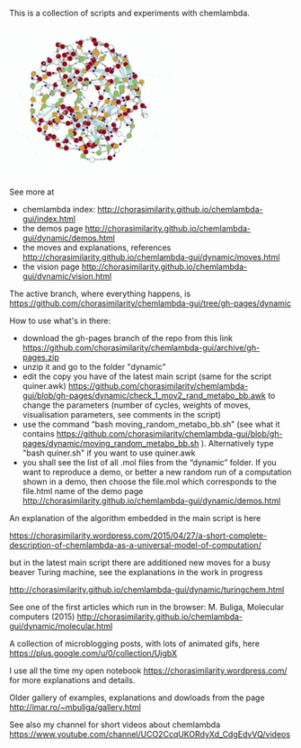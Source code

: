 This is a collection of scripts and experiments with chemlambda. 

![alt tag](20_20_hyb.gif)


See more at

-  chemlambda index: http://chorasimilarity.github.io/chemlambda-gui/index.html
-  the demos page http://chorasimilarity.github.io/chemlambda-gui/dynamic/demos.html
-  the moves and explanations, references http://chorasimilarity.github.io/chemlambda-gui/dynamic/moves.html
-  the vision page http://chorasimilarity.github.io/chemlambda-gui/dynamic/vision.html

The active branch, where everything happens, is https://github.com/chorasimilarity/chemlambda-gui/tree/gh-pages/dynamic

How to use what's in there:

 - download the gh-pages branch of the repo from this link https://github.com/chorasimilarity/chemlambda-gui/archive/gh-pages.zip
 - unzip it and go to the folder "dynamic"
 - edit the copy you have of the latest main script  (same for the script quiner.awk)  https://github.com/chorasimilarity/chemlambda-gui/blob/gh-pages/dynamic/check_1_mov2_rand_metabo_bb.awk to change the parameters (number of cycles, weights of moves, visualisation parameters, see comments in the script)
 - use the command “bash moving_random_metabo_bb.sh”    (see what it contains 
https://github.com/chorasimilarity/chemlambda-gui/blob/gh-pages/dynamic/moving_random_metabo_bb.sh ). Alternatively type "bash quiner.sh" if you want to use quiner.awk
- you shall see the list of all .mol files from the “dynamic” folder. If you want to reproduce a demo, or better a new random run of a computation shown in a demo, then choose the file.mol which corresponds to the file.html name of the demo page http://chorasimilarity.github.io/chemlambda-gui/dynamic/demos.html

An explanation of the algorithm embedded in the main script is here

https://chorasimilarity.wordpress.com/2015/04/27/a-short-complete-description-of-chemlambda-as-a-universal-model-of-computation/

but in the latest main script there are additioned new moves for a busy beaver Turing machine, see the explanations in the work in progress

http://chorasimilarity.github.io/chemlambda-gui/dynamic/turingchem.html

See one of the first articles which run in the browser: M. Buliga, Molecular computers (2015) 
http://chorasimilarity.github.io/chemlambda-gui/dynamic/molecular.html

A collection of microblogging posts, with lots of animated gifs, here 
https://plus.google.com/u/0/collection/UjgbX



I use all the time my open notebook https://chorasimilarity.wordpress.com/ for more explanations and details.

Older gallery of examples, explanations and dowloads from the page http://imar.ro/~mbuliga/gallery.html

See also my channel for short videos about chemlambda https://www.youtube.com/channel/UCO2CcqUKORdyXd_CdgEdvVQ/videos
